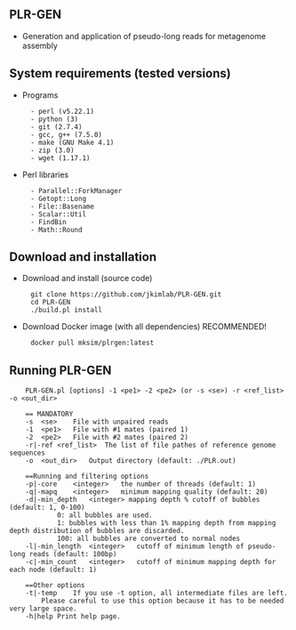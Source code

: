 PLR-GEN
-----------------

* Generation and application of pseudo-long reads for metagenome assembly


System requirements (tested versions)
-----------------

* Programs

        - perl (v5.22.1)
        - python (3)
        - git (2.7.4)
        - gcc, g++ (7.5.0)
        - make (GNU Make 4.1)
        - zip (3.0)
        - wget (1.17.1)

* Perl libraries

        - Parallel::ForkManager 
        - Getopt::Long
        - File::Basename
        - Scalar::Util
        - FindBin
        - Math::Round
        
        

Download and installation
-----------------

* Download and install (source code)

        git clone https://github.com/jkimlab/PLR-GEN.git
        cd PLR-GEN
        ./build.pl install
 
* Download Docker image (with all dependencies)  RECOMMENDED! 

        docker pull mksim/plrgen:latest
        

Running PLR-GEN
-----------------
        
        PLR-GEN.pl [options] -1 <pe1> -2 <pe2> (or -s <se>) -r <ref_list> -o <out_dir>

        == MANDATORY
        -s	<se>	File with unpaired reads
        -1	<pe1>	File with #1 mates (paired 1)
        -2	<pe2>	File with #2 mates (paired 2)
        -r|-ref	<ref_list>	The list of file pathes of reference genome sequences
        -o	<out_dir>	Output directory (default: ./PLR.out)

        ==Running and filtering options
        -p|-core	<integer>	the number of threads (default: 1)
        -q|-mapq	<integer>	minimum mapping quality (default: 20)
        -d|-min_depth	<integer> mapping depth % cutoff of bubbles (default: 1, 0-100)
        		0: all bubbles are used.
        		1: bubbles with less than 1% mapping depth from mapping depth distribution of bubbles are discarded.
        		100: all bubbles are converted to normal nodes
        -l|-min_length	<integer>	cutoff of minimum length of pseudo-long reads (default: 100bp)
        -c|-min_count	<integer>	cutoff of minimum mapping depth for each node (default: 1)
        
        ==Other options
        -t|-temp	If you use -t option, all intermediate files are left.
        	Please careful to use this option because it has to be needed very large space.
        -h|help	Print help page.

